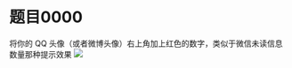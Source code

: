 # 题目0000 <br>
将你的 QQ 头像（或者微博头像）右上角加上红色的数字，类似于微信未读信息数量那种提示效果
![](https://pic2.zhimg.com/80/v2-b07e934ed554967cb31f832ab8ade289_720w.jpg)
